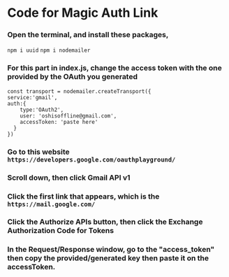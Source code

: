# Code for Magic Auth Link

### Open the terminal, and install these packages,
``` npm i uuid ```
``` npm i nodemailer ```

### For this part in index.js, change the access token with the one provided by the OAuth you generated
    const transport = nodemailer.createTransport({
    service:'gmail',
    auth:{
        type:'OAuth2',
        user: 'oshisoffline@gmail.com',
        accessToken: 'paste here'
      }
    })
### Go to this website ``` https://developers.google.com/oauthplayground/ ```
### Scroll down, then click Gmail API v1
### Click the first link that appears, which is the ``` https://mail.google.com/ ```
### Click the Authorize APIs button, then click the Exchange Authorization Code for Tokens
### In the Request/Response window, go to the "access_token" then copy the provided/generated key then paste it on the accessToken.
